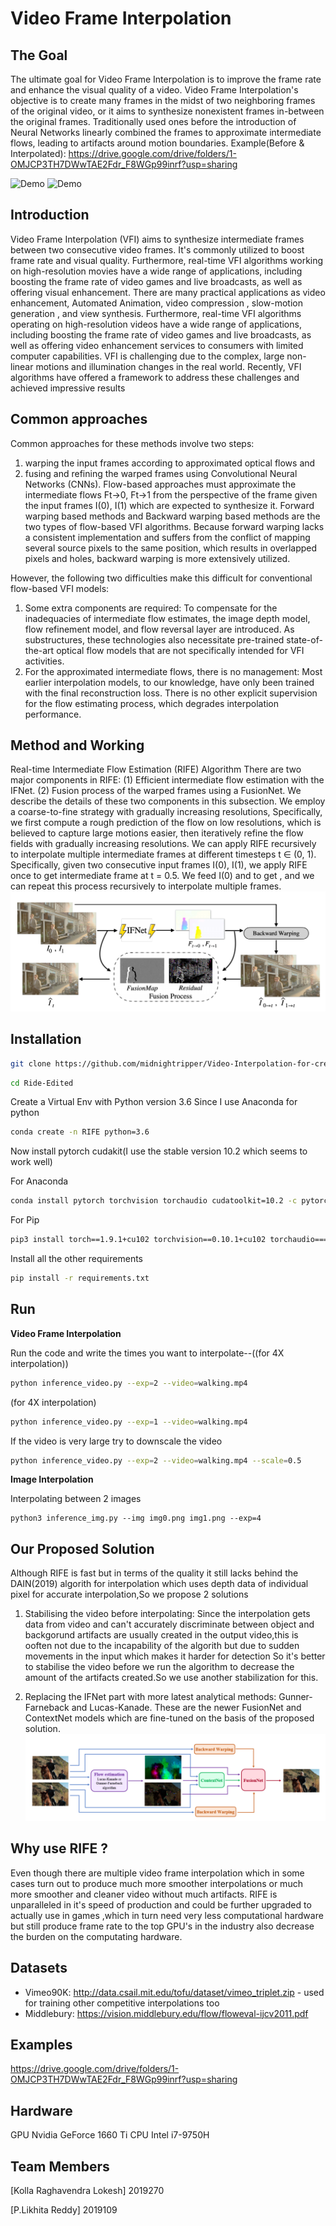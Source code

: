 # Video Frame Interpolation

## The Goal

The ultimate goal for Video Frame Interpolation is to improve the frame rate and enhance the visual quality of a video. Video Frame Interpolation's objective is to create many frames in the midst of two neighboring frames of the original video, or it aims to synthesize nonexistent frames in-between the original frames. Traditionally used ones before the introduction of Neural Networks linearly combined the frames to approximate intermediate flows, leading to artifacts around motion boundaries.
Example(Before & Interpolated): https://drive.google.com/drive/folders/1-OMJCP3TH7DWwTAE2Fdr_F8WGp99inrf?usp=sharing
 
![Demo](./video/test1.gif)
![Demo](./video/2.gif)
## Introduction

Video Frame Interpolation (VFI) aims to synthesize intermediate frames between two consecutive video frames. It's commonly utilized to boost frame rate and visual quality. Furthermore, real-time VFI algorithms working on high-resolution movies have a wide range of applications, including boosting the frame rate of video games and live broadcasts, as well as offering visual enhancement.
There are many practical applications as  video enhancement, Automated Animation, video compression , slow-motion generation , and view synthesis.
Furthermore, real-time VFI algorithms operating on high-resolution videos have a wide range of applications, including boosting the frame rate of video games and live broadcasts, as well as offering video enhancement services to consumers with limited computer capabilities.
VFI is challenging due to the complex, large non-linear motions and illumination changes in the real world. Recently, VFI algorithms have offered a framework to address these challenges and achieved impressive results

## Common approaches
Common approaches for these methods involve two steps:
1) warping the input frames according to approximated optical flows and 
2) fusing and refining the warped frames using Convolutional Neural Networks (CNNs).
Flow-based approaches must approximate the intermediate flows Ft->0, Ft->1 from the perspective of the frame given the input frames I(0), I(1) which are expected to synthesize it.
Forward warping based methods and Backward warping based methods are the two types of flow-based VFI algorithms. Because forward warping lacks a consistent implementation and suffers from the conflict of mapping several source pixels to the same position, which results in overlapped pixels and holes, backward warping is more extensively utilized.

However, the following two difficulties make this difficult for conventional flow-based VFI models:
1)  Some extra components are required: To compensate for the inadequacies of intermediate flow estimates, the image depth model, flow refinement model, and flow reversal layer are introduced. As substructures, these technologies also necessitate pre-trained state-of-the-art optical flow models that are not specifically intended for VFI activities.
2)  For the approximated intermediate flows, there is no management: Most earlier interpolation models, to our knowledge, have only been trained with the final reconstruction loss. There is no other explicit supervision for the flow estimating process, which degrades interpolation performance.

## Method and Working

 Real-time Intermediate Flow Estimation (RIFE) Algorithm
 There are two major components in RIFE: 
(1) Efficient intermediate flow estimation with the IFNet. 
(2) Fusion process of the warped frames using a FusionNet. We describe the details of these two components in this subsection. 
We employ a coarse-to-fine strategy with gradually increasing resolutions, Specifically, we first compute a rough prediction of the flow on low resolutions, which is believed to capture large motions easier, then iteratively refine the flow fields with gradually increasing resolutions.
We can apply RIFE recursively to interpolate multiple intermediate frames at different timesteps t ∈ (0, 1). Specifically, given two consecutive input frames I(0), I(1), we apply RIFE once to get intermediate frame     at t = 0.5. We feed I(0) and      to get       , and we can repeat this process recursively to interpolate multiple frames.
![Demo](./video/image.png)
## Installation

```bash
git clone https://github.com/midnightripper/Video-Interpolation-for-creating-smoother-videos.git
```
```bash
cd Ride-Edited
```
Create a Virtual Env with Python version 3.6
Since I use Anaconda for python
```bash
conda create -n RIFE python=3.6
```
Now install pytorch cudakit(I use the stable version 10.2 which seems to work well)

For Anaconda
```bash
conda install pytorch torchvision torchaudio cudatoolkit=10.2 -c pytorch
```
For Pip
```bash
pip3 install torch==1.9.1+cu102 torchvision==0.10.1+cu102 torchaudio===0.9.1 -f https://download.pytorch.org/whl/torch_stable.html
```

Install all the other requirements
```bash
pip install -r requirements.txt
```

## Run

**Video Frame Interpolation**

Run the code and write the times you want to interpolate--((for 4X interpolation))
```bash
python inference_video.py --exp=2 --video=walking.mp4
```
(for 4X interpolation)
```bash
python inference_video.py --exp=1 --video=walking.mp4
```
If the video is very large try to downscale the video
```bash
python inference_video.py --exp=2 --video=walking.mp4 --scale=0.5
```
**Image Interpolation**

Interpolating between 2 images
```
python3 inference_img.py --img img0.png img1.png --exp=4
```

## Our Proposed Solution

Although RIFE is fast but in terms of the quality it still lacks behind the DAIN(2019) algorith for interpolation which uses depth data of individual pixel for accurate interpolation,So we propose 2 solutions

1) Stabilising the video before interpolating: Since the interpolation gets data from video and can't accurately discriminate between object and backgorund artifacts are usually created in the output video,this is ooften not due to the incapability of the algorith but due to sudden movements in the input which makes it harder for detection
So it's better to stabilise the video before we run the algorithm to decrease the amount of the artifacts created.So we use another stabilization for this.

2) Replacing the IFNet part with more latest analytical methods: Gunner-Farneback and Lucas-Kanade. These are the newer FusionNet and ContextNet models which are fine-tuned on the basis of the proposed solution.
![Demo](./video/image2.PNG)


## Why use RIFE ?

Even though there are multiple video frame interpolation which in some cases turn out to produce much more smoother interpolations or much more smoother and cleaner video without much artifacts. RIFE is unparalleled in it's speed of production and could be further upgraded to actually use in games ,which in turn need very less computational hardware but still produce frame rate to the top GPU's in the industry also decrease the burden on the computating hardware.

## Datasets

- Vimeo90K: http://data.csail.mit.edu/tofu/dataset/vimeo_triplet.zip - used for training other competitive interpolations too
- Middlebury: https://vision.middlebury.edu/flow/floweval-ijcv2011.pdf

## Examples
https://drive.google.com/drive/folders/1-OMJCP3TH7DWwTAE2Fdr_F8WGp99inrf?usp=sharing

## Hardware

GPU Nvidia GeForce 1660 Ti
CPU Intel i7-9750H

## Team Members

[Kolla Raghavendra Lokesh] 2019270

[P.Likhita Reddy] 2019109
